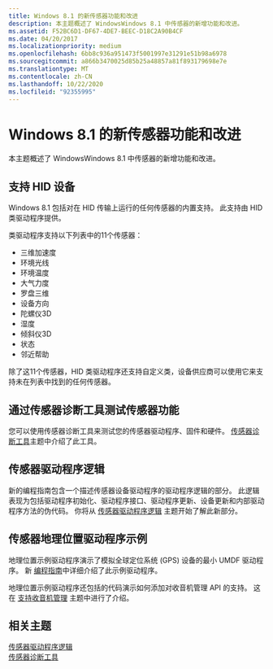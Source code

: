 ```yaml
---
title: Windows 8.1 的新传感器功能和改进
description: 本主题概述了 WindowsWindows 8.1 中传感器的新增功能和改进。
ms.assetid: F52BC6D1-DF67-4DE7-BEEC-D18C2A90B4CF
ms.date: 04/20/2017
ms.localizationpriority: medium
ms.openlocfilehash: 6bb8c936a951473f5001997e31291e51b98a6978
ms.sourcegitcommit: a866b3470025d85b25a48857a81f893179698e7e
ms.translationtype: MT
ms.contentlocale: zh-CN
ms.lasthandoff: 10/22/2020
ms.locfileid: "92355995"
---
```

# <a name="new-sensor-features-and-improvements-for-windows-81"></a>Windows 8.1 的新传感器功能和改进


本主题概述了 WindowsWindows 8.1 中传感器的新增功能和改进。

## <a name="support-for-hid-devices"></a>支持 HID 设备


Windows 8.1 包括对在 HID 传输上运行的任何传感器的内置支持。 此支持由 HID 类驱动程序提供。

类驱动程序支持以下列表中的11个传感器：

-   三维加速度
-   环境光线
-   环境温度
-   大气力度
-   罗盘三维
-   设备方向
-   陀螺仪3D
-   湿度
-   倾斜仪3D
-   状态
-   邻近帮助

除了这11个传感器，HID 类驱动程序还支持自定义类，设备供应商可以使用它来支持未在列表中找到的任何传感器。

## <a name="testing-sensor-functionality-with-the-sensor-diagnostic-tool"></a>通过传感器诊断工具测试传感器功能


您可以使用传感器诊断工具来测试您的传感器驱动程序、固件和硬件。 [传感器诊断工具](the-sensor-diagnostic-tool.md)主题中介绍了此工具。

## <a name="sensor-driver-logic"></a>传感器驱动程序逻辑


新的编程指南包含一个描述传感器设备驱动程序的驱动程序逻辑的部分。 此逻辑表现为包括驱动程序初始化、驱动程序接口、驱动程序更新、设备更新和内部驱动程序方法的伪代码。 你将从 [传感器驱动程序逻辑](driver-logic--pseudo-code-.md) 主题开始了解此新部分。

## <a name="sensors-geolocation-driver-sample"></a>传感器地理位置驱动程序示例


地理位置示例驱动程序演示了模拟全球定位系统 (GPS) 设备的最小 UMDF 驱动程序。 新 [编程指南](/windows-hardware/drivers/gnss/installing-the-sample-driver)中详细介绍了此示例驱动程序。

地理位置示例驱动程序还包括的代码演示如何添加对收音机管理 API 的支持。 这在 [支持收音机管理](../gnss/supporting-radio-management.md) 主题中进行了介绍。

## <a name="related-topics"></a>相关主题

[传感器驱动程序逻辑](driver-logic--pseudo-code-.md)  
[传感器诊断工具](the-sensor-diagnostic-tool.md)